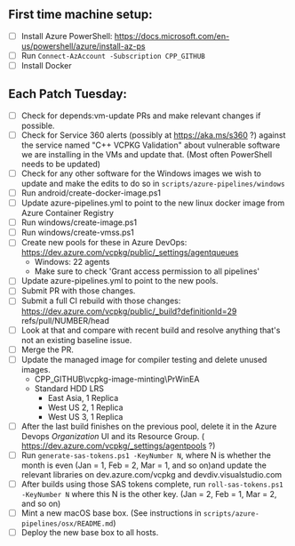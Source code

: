 ## First time machine setup:
* [ ] Install Azure PowerShell: https://docs.microsoft.com/en-us/powershell/azure/install-az-ps
* [ ] Run `Connect-AzAccount -Subscription CPP_GITHUB`
* [ ] Install Docker

## Each Patch Tuesday:
* [ ] Check for depends:vm-update PRs and make relevant changes if possible.
* [ ] Check for Service 360 alerts (possibly at https://aka.ms/s360 ?) against the service named
      "C++ VCPKG Validation" about vulnerable software we are installing in the VMs and update that.
      (Most often PowerShell needs to be updated)
* [ ] Check for any other software for the Windows images we wish to update and make the edits to do
      so in `scripts/azure-pipelines/windows`
* [ ] Run android/create-docker-image.ps1
* [ ] Update azure-pipelines.yml to point to the new linux docker image from Azure Container Registry
* [ ] Run windows/create-image.ps1
* [ ] Run windows/create-vmss.ps1
* [ ] Create new pools for these in Azure DevOps: https://dev.azure.com/vcpkg/public/_settings/agentqueues
    * Windows: 22 agents
    * Make sure to check 'Grant access permission to all pipelines'
* [ ] Update azure-pipelines.yml to point to the new pools.
* [ ] Submit PR with those changes.
* [ ] Submit a full CI rebuild with those changes: https://dev.azure.com/vcpkg/public/_build?definitionId=29  
      refs/pull/NUMBER/head
* [ ] Look at that and compare with recent build and resolve anything that's not an existing baseline issue.
* [ ] Merge the PR.
* [ ] Update the managed image for compiler testing and delete unused images.
     * CPP_GITHUB\vcpkg-image-minting\PrWinEA
     * Standard HDD LRS
         * East Asia, 1 Replica
         * West US 2, 1 Replica
         * West US 3, 1 Replica
* [ ] After the last build finishes on the previous pool, delete it in the Azure Devops *Organization* UI and its Resource Group. ( https://dev.azure.com/vcpkg/_settings/agentpools ?)
* [ ] Run `generate-sas-tokens.ps1 -KeyNumber N`, where N is whether the month is even
      (Jan = 1, Feb = 2, Mar = 1, and so on)and update the relevant libraries on dev.azure.com/vcpkg
      and devdiv.visualstudio.com
* [ ] After builds using those SAS tokens complete, run `roll-sas-tokens.ps1 -KeyNumber N` where
      this N is the other key. (Jan = 2, Feb = 1, Mar = 2, and so on)
* [ ] Mint a new macOS base box.  (See instructions in `scripts/azure-pipelines/osx/README.md`)
* [ ] Deploy the new base box to all hosts.
